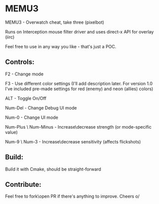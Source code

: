 # MEMU3

MEMU3 - Overwatch cheat, take three (pixelbot)

Runs on Interception mouse filter driver and uses direct-x API for overlay (iirc)

Feel free to use in any way you like - that's just a POC.

## Controls:

F2 - Change mode

F3 - Use different color settings (I'll add description later. For version 1.0 I've included pre-made settings for red (enemy) and neon (allies) colors)

ALT - Toggle On/Off

Num-Del - Change Debug UI mode

Num-0 - Change UI mode

Num-Plus \ Num-Minus - Increase\decrease strength (or mode-specific value)

Num-9 \ Num-3 - Increase\decrease sensitivity (affects flickshots)


## Build:

Build it with Cmake, should be straight-forward

## Contribute:

Feel free to fork\open PR if there's anything to improve. Cheers o/
